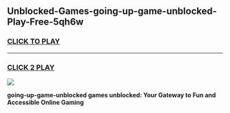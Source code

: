 
## Unblocked-Games-going-up-game-unblocked-Play-Free-5qh6w
<h3>
<a href="https://premium76.site?title=going-up-game-unblocked&ref=10A">CLICK TO PLAY</a></h3>
<hr>

<h3>
<a href="https://premium76.site?title=going-up-game-unblocked&ref=10A">CLICK 2 PLAY</a>
  
</h3>

<a href="https://premium76.site?title=going-up-game-unblocked&ref=10A"><img src="https://clearcache.store/games.png"></a>


**going-up-game-unblocked games unblocked: Your Gateway to Fun and Accessible Online Gaming**
